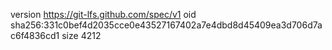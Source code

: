 version https://git-lfs.github.com/spec/v1
oid sha256:331c0bef4d2035cce0e43527167402a7e4dbd8d45409ea3d706d7ac6f4836cd1
size 4212
